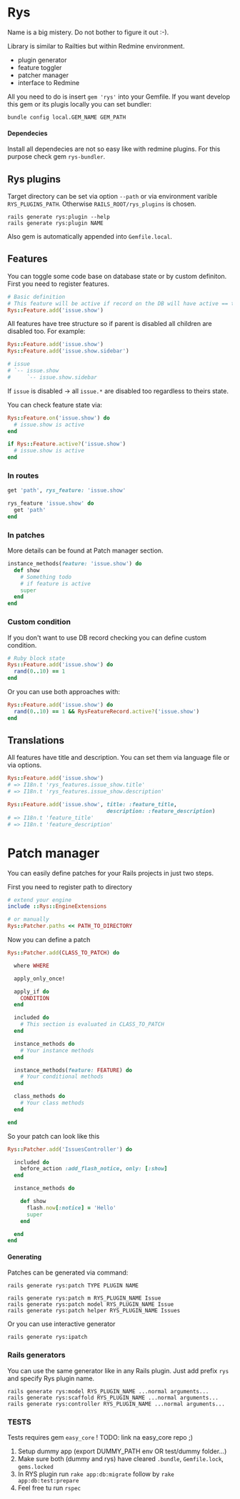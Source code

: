 # Rys

Name is a big mistery. Do not bother to figure it out :-).

Library is similar to Railties but within Redmine environment.

- plugin generator
- feature toggler
- patcher manager
- interface to Redmine

All you need to do is insert `gem 'rys'` into your Gemfile. If you want develop this gem or its plugis locally you can set bundler:

`bundle config local.GEM_NAME GEM_PATH`

#### Dependecies

Install all dependecies are not so easy like with redmine plugins. For this purpose check gem `rys-bundler`.

## Rys plugins

Target directory can be set via option `--path` or via environment varible `RYS_PLUGINS_PATH`. Otherwise `RAILS_ROOT/rys_plugins` is chosen.

```
rails generate rys:plugin --help
rails generate rys:plugin NAME
```

Also gem is automatically appended into `Gemfile.local`.

## Features

You can toggle some code base on database state or by custom definiton. First you need to register features.

```ruby
# Basic definition
# This feature will be active if record on the DB will have active == true
Rys::Feature.add('issue.show')
```

All features have tree structure so if parent is disabled all children are disabled too. For example:

```ruby
Rys::Feature.add('issue.show')
Rys::Feature.add('issue.show.sidebar')

# issue
# `-- issue.show
#     `-- issue.show.sidebar
```

If `issue` is disabled -> all `issue.*` are disabled too regardless to theirs state.

You can check feature state via:

```ruby
Rys::Feature.on('issue.show') do
  # issue.show is active
end

if Rys::Feature.active?('issue.show')
  # issue.show is active
end
```

### In routes

```ruby
get 'path', rys_feature: 'issue.show'

rys_feature 'issue.show' do
  get 'path'
end
```

### In patches

More details can be found at Patch manager section.

```ruby
instance_methods(feature: 'issue.show') do
  def show
    # Something todo
    # if feature is active
    super
  end
end
```


### Custom condition

If you don't want to use DB record checking you can define custom condition.

```ruby
# Ruby block state
Rys::Feature.add('issue.show') do
  rand(0..10) == 1
end
```

Or you can use both approaches with:

```ruby
Rys::Feature.add('issue.show') do
  rand(0..10) == 1 && RysFeatureRecord.active?('issue.show')
end
```

## Translations

All features have title and description. You can set them via language file or via options.

```ruby
Rys::Feature.add('issue.show')
# => I18n.t 'rys_features.issue_show.title'
# => I18n.t 'rys_features.issue_show.description'

Rys::Feature.add('issue.show', title: :feature_title,
                               description: :feature_description)
# => I18n.t 'feature_title'
# => I18n.t 'feature_description'
```

# Patch manager

You can easily define patches for your Rails projects in just two steps.

First you need to register path to directory

```ruby
# extend your engine
include ::Rys::EngineExtensions

# or manually
Rys::Patcher.paths << PATH_TO_DIRECTORY
```

Now you can define a patch

```ruby
Rys::Patcher.add(CLASS_TO_PATCH) do

  where WHERE

  apply_only_once!

  apply_if do
    CONDITION
  end

  included do
    # This section is evaluated in CLASS_TO_PATCH
  end

  instance_methods do
    # Your instance methods
  end

  instance_methods(feature: FEATURE) do
    # Your conditional methods
  end

  class_methods do
    # Your class methods
  end

end

```

So your patch can look like this

```ruby
Rys::Patcher.add('IssuesController') do

  included do
    before_action :add_flash_notice, only: [:show]
  end

  instance_methods do

    def show
      flash.now[:notice] = 'Hello'
      super
    end

  end
end
```

#### Generating

Patches can be generated via command:

```
rails generate rys:patch TYPE PLUGIN NAME

rails generate rys:patch m RYS_PLUGIN_NAME Issue
rails generate rys:patch model RYS_PLUGIN_NAME Issue
rails generate rys:patch helper RYS_PLUGIN_NAME Issues
```

Or you can use interactive generator

```
rails generate rys:ipatch
```

### Rails generators

You can use the same generator like in any Rails plugin. Just add prefix `rys` and specify Rys plugin name.

```
rails generate rys:model RYS_PLUGIN_NAME ...normal arguments...
rails generate rys:scaffold RYS_PLUGIN_NAME ...normal arguments...
rails generate rys:controller RYS_PLUGIN_NAME ...normal arguments...
```

### TESTS

Tests requires gem `easy_core` !
TODO: link na easy_core repo ;)

  1. Setup dummy app (export DUMMY_PATH env OR test/dummy folder...)
  2. Make sure both (dummy and rys) have cleared `.bundle`, `Gemfile.lock`, `gems.locked`
  3. In RYS plugin run `rake app:db:migrate` follow by `rake app:db:test:prepare`
  4. Feel free tu run `rspec`


